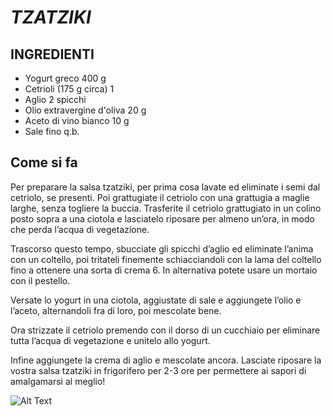 # _TZATZIKI_

## INGREDIENTI

- Yogurt greco 400 g
- Cetrioli (175 g circa) 1
- Aglio 2 spicchi
- Olio extravergine d'oliva 20 g
- Aceto di vino bianco 10 g
- Sale fino q.b.

## Come si fa

Per preparare la salsa tzatziki, per prima cosa lavate ed eliminate i semi dal cetriolo, se presenti. Poi grattugiate il cetriolo con una grattugia a maglie larghe, senza togliere la buccia. Trasferite il cetriolo grattugiato in un colino posto sopra a una ciotola e lasciatelo riposare per almeno un’ora, in modo che perda l’acqua di vegetazione.

Trascorso questo tempo, sbucciate gli spicchi d’aglio ed eliminate l’anima con un coltello, poi tritateli finemente schiacciandoli con la lama del coltello fino a ottenere una sorta di crema 6. In alternativa potete usare un mortaio con il pestello.

Versate lo yogurt in una ciotola, aggiustate di sale e aggiungete l’olio e l’aceto, alternandoli fra di loro, poi mescolate bene.

Ora strizzate il cetriolo premendo con il dorso di un cucchiaio per eliminare tutta l’acqua di vegetazione e unitelo allo yogurt.

Infine aggiungete la crema di aglio e mescolate ancora. Lasciate riposare la vostra salsa tzatziki in frigorifero per 2-3 ore per permettere ai sapori di amalgamarsi al meglio!

![Alt Text](https://cookieandkate.com/images/2017/08/best-tzatziki-recipe-1.jpg)
